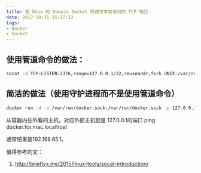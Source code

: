 ```yaml
---
title: 把 Unix 的 Domain Socket 转成可本地访问的 TCP 端口
date: 2017-10-31 15:27:33
tags:
- Docker
- Socket
---
```


使用管道命令的做法：
----------

```bash
socat -d TCP-LISTEN:2376,range=127.0.0.1/32,reuseaddr,fork UNIX:/var/run/docker.sock
```
 

简洁的做法（使用守护进程而不是使用管道命令）
----------------------

```bash
docker run -d -v /var/run/docker.sock:/var/run/docker.sock -p 127.0.0.1:2375:2375 bobrik/socat TCP-LISTEN:2375,fork UNIX-CONNECT:/var/run/docker.sock
```

从容器内往外看的主机，对应外部主机就是 127.0.0.1的端口
ping docker.for.mac.localhost

通常结果是192.168.65.1。

值得参考的文：
1. http://brieflyx.me/2015/linux-tools/socat-introduction/